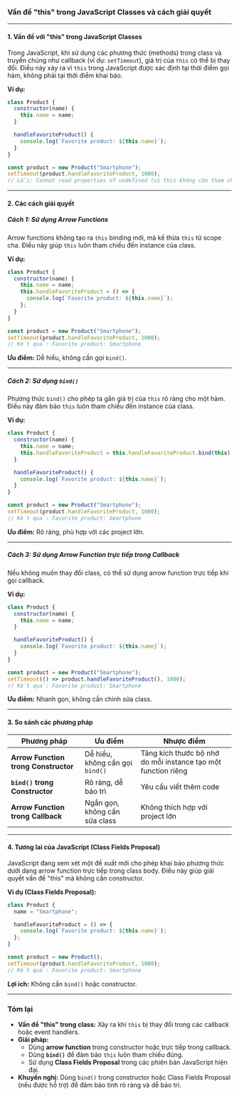 ### **Vấn đề "this" trong JavaScript Classes và cách giải quyết**

---

#### **1. Vấn đề với "this" trong JavaScript Classes**
Trong JavaScript, khi sử dụng các phương thức (methods) trong class và truyền chúng như callback (ví dụ: `setTimeout`), giá trị của `this` có thể bị thay đổi. Điều này xảy ra vì `this` trong JavaScript được xác định tại thời điểm gọi hàm, không phải tại thời điểm khai báo.

**Ví dụ:**
```javascript
class Product {
  constructor(name) {
    this.name = name;
  }

  handleFavoriteProduct() {
    console.log(`Favorite product: ${this.name}`);
  }
}

const product = new Product("Smartphone");
setTimeout(product.handleFavoriteProduct, 1000); 
// Lỗi: Cannot read properties of undefined (vì this không còn tham chiếu đến product)
```

---

#### **2. Các cách giải quyết**

##### **Cách 1: Sử dụng Arrow Functions**
Arrow functions không tạo ra `this` binding mới, mà kế thừa `this` từ scope cha. Điều này giúp `this` luôn tham chiếu đến instance của class.

**Ví dụ:**
```javascript
class Product {
  constructor(name) {
    this.name = name;
    this.handleFavoriteProduct = () => {
      console.log(`Favorite product: ${this.name}`);
    };
  }
}

const product = new Product("Smartphone");
setTimeout(product.handleFavoriteProduct, 1000); 
// Kết quả: Favorite product: Smartphone
```

**Ưu điểm:** Dễ hiểu, không cần gọi `bind()`.

---

##### **Cách 2: Sử dụng `bind()`**
Phương thức `bind()` cho phép ta gắn giá trị của `this` rõ ràng cho một hàm. Điều này đảm bảo `this` luôn tham chiếu đến instance của class.

**Ví dụ:**
```javascript
class Product {
  constructor(name) {
    this.name = name;
    this.handleFavoriteProduct = this.handleFavoriteProduct.bind(this);
  }

  handleFavoriteProduct() {
    console.log(`Favorite product: ${this.name}`);
  }
}

const product = new Product("Smartphone");
setTimeout(product.handleFavoriteProduct, 1000); 
// Kết quả: Favorite product: Smartphone
```

**Ưu điểm:** Rõ ràng, phù hợp với các project lớn.

---

##### **Cách 3: Sử dụng Arrow Function trực tiếp trong Callback**
Nếu không muốn thay đổi class, có thể sử dụng arrow function trực tiếp khi gọi callback.

**Ví dụ:**
```javascript
class Product {
  constructor(name) {
    this.name = name;
  }

  handleFavoriteProduct() {
    console.log(`Favorite product: ${this.name}`);
  }
}

const product = new Product("Smartphone");
setTimeout(() => product.handleFavoriteProduct(), 1000); 
// Kết quả: Favorite product: Smartphone
```

**Ưu điểm:** Nhanh gọn, không cần chỉnh sửa class.

---

#### **3. So sánh các phương pháp**

| Phương pháp                   | Ưu điểm                                     | Nhược điểm                              |
|-------------------------------|---------------------------------------------|-----------------------------------------|
| **Arrow Function trong Constructor** | Dễ hiểu, không cần gọi `bind()`           | Tăng kích thước bộ nhớ do mỗi instance tạo một function riêng |
| **`bind()` trong Constructor**      | Rõ ràng, dễ bảo trì                      | Yêu cầu viết thêm code                  |
| **Arrow Function trong Callback**  | Ngắn gọn, không cần sửa class            | Không thích hợp với project lớn         |

---

#### **4. Tương lai của JavaScript (Class Fields Proposal)**
JavaScript đang xem xét một đề xuất mới cho phép khai báo phương thức dưới dạng arrow function trực tiếp trong class body. Điều này giúp giải quyết vấn đề "this" mà không cần constructor.

**Ví dụ (Class Fields Proposal):**
```javascript
class Product {
  name = "Smartphone";

  handleFavoriteProduct = () => {
    console.log(`Favorite product: ${this.name}`);
  };
}

const product = new Product();
setTimeout(product.handleFavoriteProduct, 1000); 
// Kết quả: Favorite product: Smartphone
```

**Lợi ích:** Không cần `bind()` hoặc constructor.

---

### **Tóm lại**
- **Vấn đề "this" trong class:** Xảy ra khi `this` bị thay đổi trong các callback hoặc event handlers.
- **Giải pháp:**
  - Dùng **arrow function** trong constructor hoặc trực tiếp trong callback.
  - Dùng **`bind()`** để đảm bảo `this` luôn tham chiếu đúng.
  - Sử dụng **Class Fields Proposal** trong các phiên bản JavaScript hiện đại.
- **Khuyến nghị:** Dùng `bind()` trong constructor hoặc Class Fields Proposal (nếu được hỗ trợ) để đảm bảo tính rõ ràng và dễ bảo trì.